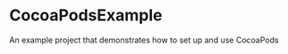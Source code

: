 CocoaPodsExample
================

An example project that demonstrates how to set up and use CocoaPods